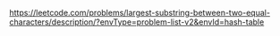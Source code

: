 https://leetcode.com/problems/largest-substring-between-two-equal-characters/description/?envType=problem-list-v2&envId=hash-table
